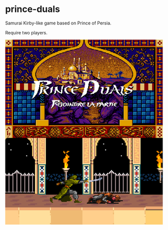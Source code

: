 # prince-duals

Samurai Kirby-like game based on Prince of Persia. 

Require two players.

![Example1](/preview.png)
